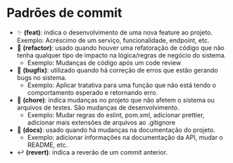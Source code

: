 # Padrões de commit

* ✨ **(feat)**: indica o desenvolvimento de uma nova feature ao projeto. Exemplo: Acréscimo de um serviço, funcionalidade, endpoint, etc.
* 🔧 **(refactor)**: usado quando houver uma refatoração de código que não tenha qualquer tipo de impacto na lógica/regras de negócio do sistema. 
    - Exemplo: Mudanças de código após um code review
* 🐛 **(bugfix)**: utilizado quando há correção de erros que estão gerando bugs no sistema.
    - Exemplo: Aplicar tratativa para uma função que não está tendo o comportamento esperado e retornando erro.
* 🧹 **(chore)**: indica mudanças no projeto que não afetem o sistema ou arquivos de testes. São mudanças de desenvolvimento.
    - Exemplo: Mudar regras do eslint, pom.xml, adicionar prettier, adicionar mais extensões de arquivos ao .gitignore
* 📝 **(docs)**: usado quando há mudanças na documentação do projeto.
    - Exemplo: adicionar informações na documentação da API, mudar o README, etc.
* ↩️ **(revert)**: indica a reverão de um commit anterior.
